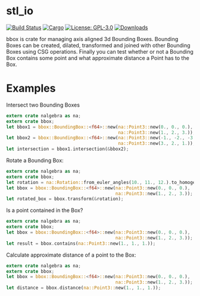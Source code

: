 # stl_io
[![Build Status](https://travis-ci.org/hmeyer/bbox.svg?branch=master)](https://travis-ci.org/hmeyer/bbox) [![Cargo](https://img.shields.io/crates/v/bbox.svg)](https://crates.io/crates/bbox) [![License: GPL-3.0](https://img.shields.io/crates/l/direct-gui.svg)](#license) [![Downloads](https://img.shields.io/crates/d/bbox.svg)](#downloads)


bbox is crate for managing axis aligned 3d Bounding Boxes.
Bounding Boxes can be created, dilated, transformed and joined with other Bounding Boxes using
CSG operations.
Finally you can test whether or not a Bounding Box contains some point and what approximate
distance a Point has to the Box.

# Examples

Intersect two Bounding Boxes
```rust
extern crate nalgebra as na;
extern crate bbox;
let bbox1 = bbox::BoundingBox::<f64>::new(na::Point3::new(0., 0., 0.),
                                          na::Point3::new(1., 2., 3.));
let bbox2 = bbox::BoundingBox::<f64>::new(na::Point3::new(-1., -2., -3.),
                                          na::Point3::new(3., 2., 1.));
let intersection = bbox1.intersection(&bbox2);
```

Rotate a Bounding Box:
```rust
extern crate nalgebra as na;
extern crate bbox;
let rotation = na::Rotation::from_euler_angles(10., 11., 12.).to_homogeneous();
let bbox = bbox::BoundingBox::<f64>::new(na::Point3::new(0., 0., 0.),
                                         na::Point3::new(1., 2., 3.));
let rotated_box = bbox.transform(&rotation);
```
Is a point contained in the Box?

```rust
extern crate nalgebra as na;
extern crate bbox;
let bbox = bbox::BoundingBox::<f64>::new(na::Point3::new(0., 0., 0.),
                                         na::Point3::new(1., 2., 3.));
let result = bbox.contains(na::Point3::new(1., 1., 1.));
```
Calculate approximate distance of a point to the Box:

```rust
extern crate nalgebra as na;
extern crate bbox;
let bbox = bbox::BoundingBox::<f64>::new(na::Point3::new(0., 0., 0.),
                                         na::Point3::new(1., 2., 3.));
let distance = bbox.distance(na::Point3::new(1., 1., 1.));
```
